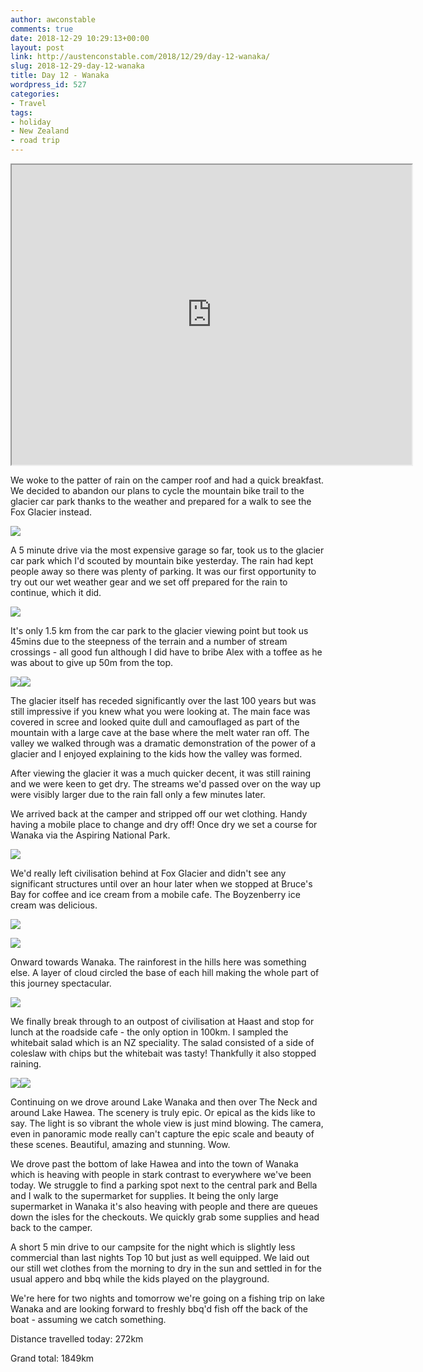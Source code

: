 ```yaml
---
author: awconstable
comments: true
date: 2018-12-29 10:29:13+00:00
layout: post
link: http://austenconstable.com/2018/12/29/day-12-wanaka/
slug: 2018-12-29-day-12-wanaka
title: Day 12 - Wanaka
wordpress_id: 527
categories:
- Travel
tags:
- holiday
- New Zealand
- road trip
---
```


<iframe src="https://www.google.com/maps/d/embed?mid=1GO6DV01TnUcZLZrfa-U-h-t2f0OmCztS&w=640&h=480" width="640" height="480"></iframe>

We woke to the patter of rain on the camper roof and had a quick breakfast. We decided to abandon our plans to cycle the mountain bike trail to the glacier car park thanks to the weather and prepared for a walk to see the Fox Glacier instead.

![](../../../images/2018/12/img_2888.jpg)

A 5 minute drive via the most expensive garage so far, took us to the glacier car park which I'd scouted by mountain bike yesterday. The rain had kept people away so there was plenty of parking. It was our first opportunity to try out our wet weather gear and we set off prepared for the rain to continue, which it did.

![](../../../images/2018/12/img_2897.jpg)

It's only 1.5 km from the car park to the glacier viewing point but took us 45mins due to the steepness of the terrain and a number of stream crossings - all good fun although I did have to bribe Alex with a toffee as he was about to give up 50m from the top.

![](../../../images/2018/12/img_2898.jpg)![](../../../images/2018/12/img_2900.jpg)

The glacier itself has receded significantly over the last 100 years but was still impressive if you knew what you were looking at. The main face was covered in scree and looked quite dull and camouflaged as part of the mountain with a large cave at the base where the melt water ran off. The valley we walked through was a dramatic demonstration of the power of a glacier and I enjoyed explaining to the kids how the valley was formed.

After viewing the glacier it was a much quicker decent, it was still raining and we were keen to get dry. The streams we'd passed over on the way up were visibly larger due to the rain fall only a few minutes later.

We arrived back at the camper and stripped off our wet clothing. Handy having a mobile place to change and dry off! Once dry we set a course for Wanaka via the Aspiring National Park.

![](../../../images/2018/12/img_2914.jpg)

We'd really left civilisation behind at Fox Glacier and didn't see any significant structures until over an hour later when we stopped at Bruce's Bay for coffee and ice cream from a mobile cafe. The Boyzenberry ice cream was delicious.

![](../../../images/2018/12/img_0231.jpg)

![](../../../images/2018/12/img_0243.jpg)

Onward towards Wanaka. The rainforest in the hills here was something else. A layer of cloud circled the base of each hill making the whole part of this journey spectacular.

![](../../../images/2018/12/img_2918.jpg)

We finally break through to an outpost of civilisation at Haast and stop for lunch at the roadside cafe - the only option in 100km. I sampled the whitebait salad which is an NZ speciality. The salad consisted of a side of coleslaw with chips but the whitebait was tasty! Thankfully it also stopped raining.

![](../../../images/2018/12/img_0248.jpg)![](../../../images/2018/12/img_0256.jpg)

Continuing on we drove around Lake Wanaka and then over The Neck and around Lake Hawea. The scenery is truly epic. Or epical as the kids like to say. The light is so vibrant the whole view is just mind blowing. The camera, even in panoramic mode really can't capture the epic scale and beauty of these scenes. Beautiful, amazing and stunning. Wow.

We drove past the bottom of lake Hawea and into the town of Wanaka which is heaving with people in stark contrast to everywhere we've been today. We struggle to find a parking spot next to the central park and Bella and I walk to the supermarket for supplies. It being the only large supermarket in Wanaka it's also heaving with people and there are queues down the isles for the checkouts. We quickly grab some supplies and head back to the camper.

A short 5 min drive to our campsite for the night which is slightly less commercial than last nights Top 10 but just as well equipped. We laid out our still wet clothes from the morning to dry in the sun and settled in for the usual appero and bbq while the kids played on the playground.

We're here for two nights and tomorrow we're going on a fishing trip on lake Wanaka and are looking forward to freshly bbq'd fish off the back of the boat - assuming we catch something.

Distance travelled today: 272km

Grand total: 1849km
